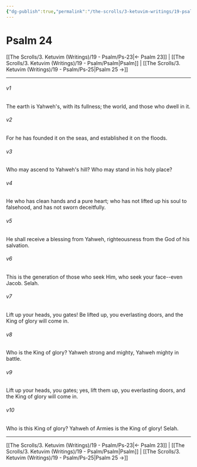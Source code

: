 ```yaml
---
{"dg-publish":true,"permalink":"/the-scrolls/3-ketuvim-writings/19-psalm/ps-24/","tags":["TheScrolls","Ketuvim"]}
---
```



# Psalm 24

[[The Scrolls/3. Ketuvim (Writings)/19 - Psalm/Ps-23\|← Psalm 23]] | [[The Scrolls/3. Ketuvim (Writings)/19 - Psalm/Psalm\|Psalm]] | [[The Scrolls/3. Ketuvim (Writings)/19 - Psalm/Ps-25\|Psalm 25 →]]
***



###### v1 
The earth is Yahweh's, with its fullness; the world, and those who dwell in it. 

###### v2 
For he has founded it on the seas, and established it on the floods. 

###### v3 
Who may ascend to Yahweh's hill? Who may stand in his holy place? 

###### v4 
He who has clean hands and a pure heart; who has not lifted up his soul to falsehood, and has not sworn deceitfully. 

###### v5 
He shall receive a blessing from Yahweh, righteousness from the God of his salvation. 

###### v6 
This is the generation of those who seek Him, who seek your face--even Jacob. Selah. 

###### v7 
Lift up your heads, you gates! Be lifted up, you everlasting doors, and the King of glory will come in. 

###### v8 
Who is the King of glory? Yahweh strong and mighty, Yahweh mighty in battle. 

###### v9 
Lift up your heads, you gates; yes, lift them up, you everlasting doors, and the King of glory will come in. 

###### v10 
Who is this King of glory? Yahweh of Armies is the King of glory! Selah.

***
[[The Scrolls/3. Ketuvim (Writings)/19 - Psalm/Ps-23\|← Psalm 23]] | [[The Scrolls/3. Ketuvim (Writings)/19 - Psalm/Psalm\|Psalm]] | [[The Scrolls/3. Ketuvim (Writings)/19 - Psalm/Ps-25\|Psalm 25 →]]
